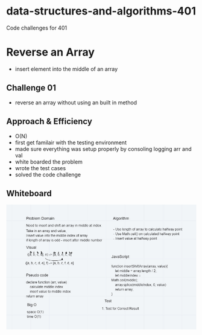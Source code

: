 # data-structures-and-algorithms-401
Code challenges for 401

# Reverse an Array
  * insert element into the middle of an array

## Challenge 01
 * reverse an array without using an built in method

## Approach & Efficiency
 * O(N)
 * first get familair with the testing environment 
 * made sure everything was setup properly by consoling logging arr and val
 * white boarded the problem
 * wrote the test cases
 * solved the code challenge

 ## Whiteboard
 ![image](assets/array-shift.jpg)

